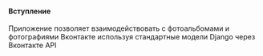 #### Вступление

Приложение позволяет взаимодействовать с фотоальбомами и фотографиями Вконтакте используя стандартные модели Django через Вконтакте API
